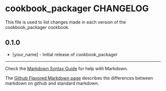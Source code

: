 cookbook_packager CHANGELOG
===========================

This file is used to list changes made in each version of the cookbook_packager cookbook.

0.1.0
-----
- [your_name] - Initial release of cookbook_packager

- - -
Check the [Markdown Syntax Guide](http://daringfireball.net/projects/markdown/syntax) for help with Markdown.

The [Github Flavored Markdown page](http://github.github.com/github-flavored-markdown/) describes the differences between markdown on github and standard markdown.
